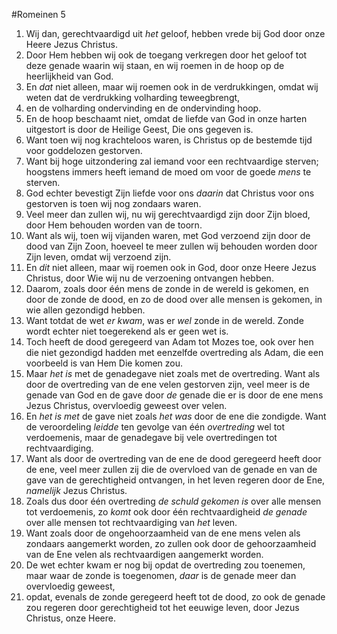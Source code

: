 #Romeinen 5
1. Wij dan, gerechtvaardigd uit *het* geloof, hebben vrede bij God door onze Heere Jezus Christus.
2. Door Hem hebben wij ook de toegang verkregen door het geloof tot deze genade waarin wij staan, en wij roemen in de hoop op de heerlijkheid van God.
3. En *dat* niet alleen, maar wij roemen ook in de verdrukkingen, omdat wij weten dat de verdrukking volharding teweegbrengt,
4. en de volharding ondervinding en de ondervinding hoop.
5. En de hoop beschaamt niet, omdat de liefde van God in onze harten uitgestort is door de Heilige Geest, Die ons gegeven is.
6. Want toen wij nog krachteloos waren, is Christus op de bestemde tijd voor goddelozen gestorven.
7. Want bij hoge uitzondering zal iemand voor een rechtvaardige sterven; hoogstens immers heeft iemand de moed om voor de goede *mens* te sterven.
8. God echter bevestigt Zijn liefde voor ons *daarin* dat Christus voor ons gestorven is toen wij nog zondaars waren.
9. Veel meer dan zullen wij, nu wij gerechtvaardigd zijn door Zijn bloed, door Hem behouden worden van de toorn.
10. Want als wij, toen wij vijanden waren, met God verzoend zijn door de dood van Zijn Zoon, hoeveel te meer zullen wij behouden worden door Zijn leven, omdat wij verzoend zijn.
11. En *dit* niet alleen, maar wij roemen ook in God, door onze Heere Jezus Christus, door Wie wij nu de verzoening ontvangen hebben.
12. Daarom, zoals door één mens de zonde in de wereld is gekomen, en door de zonde de dood, en zo de dood over alle mensen is gekomen, in wie allen gezondigd hebben.
13. Want totdat de wet *er kwam*, was er *wel* zonde in de wereld. Zonde wordt echter niet toegerekend als er geen wet is.
14. Toch heeft de dood geregeerd van Adam tot Mozes toe, ook over hen die niet gezondigd hadden met eenzelfde overtreding als Adam, die een voorbeeld is van Hem Die komen zou.
15. Maar *het is* met de genadegave niet zoals met de overtreding. Want als door de overtreding van de ene velen gestorven zijn, veel meer is de genade van God en de gave door *de* genade die er is door de ene mens Jezus Christus, overvloedig geweest over velen.
16. En *het is met* de gave niet zoals *het was* door de ene die zondigde. Want de veroordeling *leidde* ten gevolge van één *overtreding* wel tot verdoemenis, maar de genadegave bij vele overtredingen tot rechtvaardiging.
17. Want als door de overtreding van de ene de dood geregeerd heeft door de ene, veel meer zullen zij die de overvloed van de genade en van de gave van de gerechtigheid ontvangen, in het leven regeren door de Ene, *namelijk* Jezus Christus.
18. Zoals dus door één overtreding *de schuld gekomen is* over alle mensen tot verdoemenis, zo *komt* ook door één rechtvaardigheid *de genade* over alle mensen tot rechtvaardiging van *het* leven.
19. Want zoals door de ongehoorzaamheid van de ene mens velen als zondaars aangemerkt worden, zo zullen ook door de gehoorzaamheid van de Ene velen als rechtvaardigen aangemerkt worden.
20. De wet echter kwam er nog bij opdat de overtreding zou toenemen, maar waar de zonde is toegenomen, *daar* is de genade meer dan overvloedig geweest,
21. opdat, evenals de zonde geregeerd heeft tot de dood, zo ook de genade zou regeren door gerechtigheid tot het eeuwige leven, door Jezus Christus, onze Heere.
